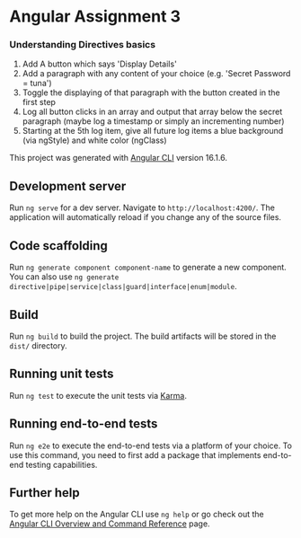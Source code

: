 # Angular Assignment 3

### Understanding Directives basics

<ol>
    <li>Add A button which says 'Display Details'</li>
    <li>Add a paragraph with any content of your choice (e.g. 'Secret Password = tuna')</li>
    <li>Toggle the displaying of that paragraph with the button created in the first step</li>
    <li>Log all button clicks in an array and output that array below the secret paragraph (maybe log a timestamp or
      simply an incrementing number)</li>
    <li>Starting at the 5th log item, give all future log items a blue background (via ngStyle) and white color
      (ngClass)
    </li>
</ol>

This project was generated with [Angular CLI](https://github.com/angular/angular-cli) version 16.1.6.

## Development server

Run `ng serve` for a dev server. Navigate to `http://localhost:4200/`. The application will automatically reload if you change any of the source files.

## Code scaffolding

Run `ng generate component component-name` to generate a new component. You can also use `ng generate directive|pipe|service|class|guard|interface|enum|module`.

## Build

Run `ng build` to build the project. The build artifacts will be stored in the `dist/` directory.

## Running unit tests

Run `ng test` to execute the unit tests via [Karma](https://karma-runner.github.io).

## Running end-to-end tests

Run `ng e2e` to execute the end-to-end tests via a platform of your choice. To use this command, you need to first add a package that implements end-to-end testing capabilities.

## Further help

To get more help on the Angular CLI use `ng help` or go check out the [Angular CLI Overview and Command Reference](https://angular.io/cli) page.
